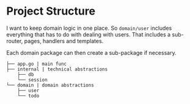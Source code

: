 # Project Structure

I want to keep domain logic in one place. So `domain/user` includes everything that has to do with dealing with users. That includes a sub-router, pages, handlers and templates.

Each domain package can then create a sub-package if necessary.

```
├── app.go | main func
├── internal | technical abstractions
    ├── db
    └── session
└── domain | domain abstractions
    ├── user
    └── todo
```
